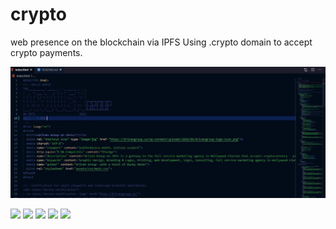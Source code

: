 # crypto

web presence on the blockchain via IPFS
Using .crypto domain to accept crypto payments.

![driven group](https://github.com/drivengroup/crypto/blob/main/assets/img/screen1.JPG "Driven Group Brand")

![](https://img.shields.io/badge/IPFs-presence-orange "")
![](https://img.shields.io/github/issues/drivengroup/crypto "")
![](https://img.shields.io/github/forks/drivengroup/crypto "")
![](https://img.shields.io/github/license/drivengroup/crypto "")
![](https://img.shields.io/twitter/url?style=social&url=%2Ftwitter%2Fhttps%3A%2F%2Ftwitter.com%2Fdrivengroup "")

